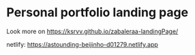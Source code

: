 # Personal portfolio landing page 
Look more on https://ksrvv.github.io/zabaleraa-landingPage/


netlify: https://astounding-beijinho-d01279.netlify.app
